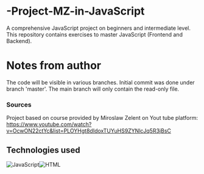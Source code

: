 # -Project-MZ-in-JavaScript
A comprehensive JavaScript project on beginners and intermediate level. This repository contains exercises to master JavaScript (Frontend and Backend).

# Notes from author
The code will be visible in various branches. Initial commit was done under branch 'master'. The main branch will only contain the read-only file.

### Sources
Project based on course provided by Miroslaw Zelent on Yout tube platform:
https://www.youtube.com/watch?v=OcwON22ctYc&list=PLOYHgt8dIdoxTUYuHS9ZYNlcJq5R3jBsC

## Technologies used

![JavaScript](https://img.shields.io/badge/JavaScript-F7DF1E?style=for-the-badge&logo=javascript&logoColor=black)![HTML](https://img.shields.io/badge/HTML-239120?style=for-the-badge&logo=html5&logoColor=white)
